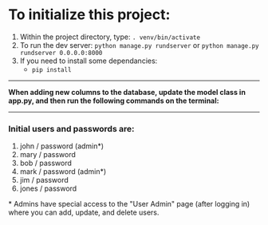# To initialize this project: #

1. Within the project directory, type: `. venv/bin/activate`
2. To run the dev server: `python manage.py rundserver` or `python manage.py rundserver 0.0.0.0:8000`
3. If you need to install some dependancies:
	- `pip install `

---

**When adding new columns to the database, update the model class in app.py, and then run the following commands on the terminal:**


---

### Initial users and passwords are: ###

1. john / password (admin*)
2. mary / password
3. bob / password
4. mark / password (admin*)
5. jim / password
6. jones / password

\* Admins have special access to the "User Admin" page (after logging in) where you can add, update, and delete users.